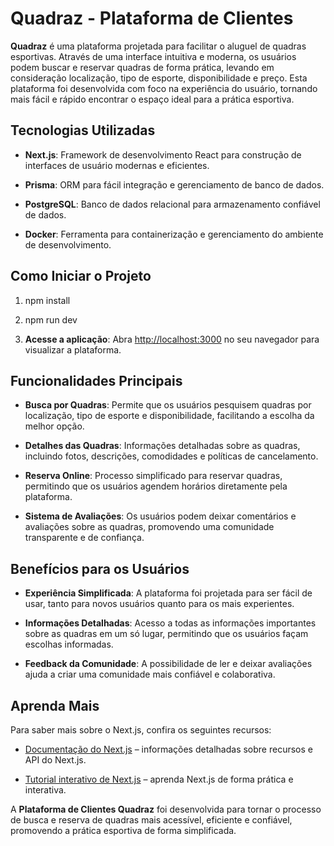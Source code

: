 Quadraz - Plataforma de Clientes
================================

**Quadraz** é uma plataforma projetada para facilitar o aluguel de quadras esportivas. Através de uma interface intuitiva e moderna, os usuários podem buscar e reservar quadras de forma prática, levando em consideração localização, tipo de esporte, disponibilidade e preço. Esta plataforma foi desenvolvida com foco na experiência do usuário, tornando mais fácil e rápido encontrar o espaço ideal para a prática esportiva.

Tecnologias Utilizadas
----------------------

*   **Next.js**: Framework de desenvolvimento React para construção de interfaces de usuário modernas e eficientes.
    
*   **Prisma**: ORM para fácil integração e gerenciamento de banco de dados.
    
*   **PostgreSQL**: Banco de dados relacional para armazenamento confiável de dados.
    
*   **Docker**: Ferramenta para containerização e gerenciamento do ambiente de desenvolvimento.
    

Como Iniciar o Projeto
----------------------

1.  npm install
    
2.  npm run dev
    
3.  **Acesse a aplicação**: Abra [http://localhost:3000](http://localhost:3000) no seu navegador para visualizar a plataforma.
    

Funcionalidades Principais
--------------------------

*   **Busca por Quadras**: Permite que os usuários pesquisem quadras por localização, tipo de esporte e disponibilidade, facilitando a escolha da melhor opção.
    
*   **Detalhes das Quadras**: Informações detalhadas sobre as quadras, incluindo fotos, descrições, comodidades e políticas de cancelamento.
    
*   **Reserva Online**: Processo simplificado para reservar quadras, permitindo que os usuários agendem horários diretamente pela plataforma.
    
*   **Sistema de Avaliações**: Os usuários podem deixar comentários e avaliações sobre as quadras, promovendo uma comunidade transparente e de confiança.
    

Benefícios para os Usuários
---------------------------

*   **Experiência Simplificada**: A plataforma foi projetada para ser fácil de usar, tanto para novos usuários quanto para os mais experientes.
    
*   **Informações Detalhadas**: Acesso a todas as informações importantes sobre as quadras em um só lugar, permitindo que os usuários façam escolhas informadas.
    
*   **Feedback da Comunidade**: A possibilidade de ler e deixar avaliações ajuda a criar uma comunidade mais confiável e colaborativa.
    

Aprenda Mais
------------

Para saber mais sobre o Next.js, confira os seguintes recursos:

*   [Documentação do Next.js](https://nextjs.org/docs) – informações detalhadas sobre recursos e API do Next.js.
    
*   [Tutorial interativo de Next.js](https://nextjs.org/learn) – aprenda Next.js de forma prática e interativa.
    

A **Plataforma de Clientes Quadraz** foi desenvolvida para tornar o processo de busca e reserva de quadras mais acessível, eficiente e confiável, promovendo a prática esportiva de forma simplificada.
